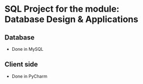 # SQL Project for the module: Database Design & Applications 

## Database
- Done in MySQL

## Client side
- Done in PyCharm
